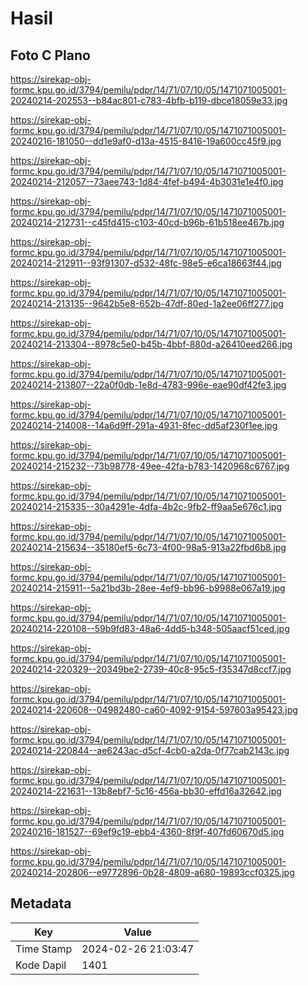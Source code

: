 # Hasil

## Foto C Plano

https://sirekap-obj-formc.kpu.go.id/3794/pemilu/pdpr/14/71/07/10/05/1471071005001-20240214-202553--b84ac801-c783-4bfb-b119-dbce18059e33.jpg

https://sirekap-obj-formc.kpu.go.id/3794/pemilu/pdpr/14/71/07/10/05/1471071005001-20240216-181050--dd1e9af0-d13a-4515-8416-19a600cc45f9.jpg

https://sirekap-obj-formc.kpu.go.id/3794/pemilu/pdpr/14/71/07/10/05/1471071005001-20240214-212057--73aee743-1d84-4fef-b494-4b3031e1e4f0.jpg

https://sirekap-obj-formc.kpu.go.id/3794/pemilu/pdpr/14/71/07/10/05/1471071005001-20240214-212731--c45fd415-c103-40cd-b96b-61b518ee467b.jpg

https://sirekap-obj-formc.kpu.go.id/3794/pemilu/pdpr/14/71/07/10/05/1471071005001-20240214-212911--93f91307-d532-48fc-98e5-e6ca18663f44.jpg

https://sirekap-obj-formc.kpu.go.id/3794/pemilu/pdpr/14/71/07/10/05/1471071005001-20240214-213135--9642b5e8-652b-47df-80ed-1a2ee06ff277.jpg

https://sirekap-obj-formc.kpu.go.id/3794/pemilu/pdpr/14/71/07/10/05/1471071005001-20240214-213304--8978c5e0-b45b-4bbf-880d-a26410eed266.jpg

https://sirekap-obj-formc.kpu.go.id/3794/pemilu/pdpr/14/71/07/10/05/1471071005001-20240214-213807--22a0f0db-1e8d-4783-996e-eae90df42fe3.jpg

https://sirekap-obj-formc.kpu.go.id/3794/pemilu/pdpr/14/71/07/10/05/1471071005001-20240214-214008--14a6d9ff-291a-4931-8fec-dd5af230f1ee.jpg

https://sirekap-obj-formc.kpu.go.id/3794/pemilu/pdpr/14/71/07/10/05/1471071005001-20240214-215232--73b98778-49ee-42fa-b783-1420968c6767.jpg

https://sirekap-obj-formc.kpu.go.id/3794/pemilu/pdpr/14/71/07/10/05/1471071005001-20240214-215335--30a4291e-4dfa-4b2c-9fb2-ff9aa5e676c1.jpg

https://sirekap-obj-formc.kpu.go.id/3794/pemilu/pdpr/14/71/07/10/05/1471071005001-20240214-215634--35180ef5-6c73-4f00-98a5-913a22fbd6b8.jpg

https://sirekap-obj-formc.kpu.go.id/3794/pemilu/pdpr/14/71/07/10/05/1471071005001-20240214-215911--5a21bd3b-28ee-4ef9-bb96-b9988e067a19.jpg

https://sirekap-obj-formc.kpu.go.id/3794/pemilu/pdpr/14/71/07/10/05/1471071005001-20240214-220108--59b9fd83-48a6-4dd5-b348-505aacf51ced.jpg

https://sirekap-obj-formc.kpu.go.id/3794/pemilu/pdpr/14/71/07/10/05/1471071005001-20240214-220329--20349be2-2739-40c8-95c5-f35347d8ccf7.jpg

https://sirekap-obj-formc.kpu.go.id/3794/pemilu/pdpr/14/71/07/10/05/1471071005001-20240214-220608--04982480-ca60-4092-9154-597603a95423.jpg

https://sirekap-obj-formc.kpu.go.id/3794/pemilu/pdpr/14/71/07/10/05/1471071005001-20240214-220844--ae6243ac-d5cf-4cb0-a2da-0f77cab2143c.jpg

https://sirekap-obj-formc.kpu.go.id/3794/pemilu/pdpr/14/71/07/10/05/1471071005001-20240214-221631--13b8ebf7-5c16-456a-bb30-effd16a32642.jpg

https://sirekap-obj-formc.kpu.go.id/3794/pemilu/pdpr/14/71/07/10/05/1471071005001-20240216-181527--69ef9c19-ebb4-4360-8f9f-407fd60670d5.jpg

https://sirekap-obj-formc.kpu.go.id/3794/pemilu/pdpr/14/71/07/10/05/1471071005001-20240214-202806--e9772896-0b28-4809-a680-19893ccf0325.jpg


## Metadata

| Key        | Value               |
| ---------- | ------------------- |
| Time Stamp | 2024-02-26 21:03:47 |
| Kode Dapil | 1401                |



